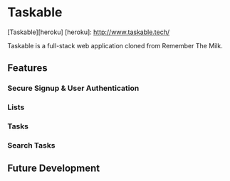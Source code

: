 # Taskable

[Taskable][heroku]
[heroku]: http://www.taskable.tech/

Taskable is a full-stack web application cloned from Remember The Milk.

## Features

### Secure Signup & User Authentication

### Lists

### Tasks

### Search Tasks

## Future Development
